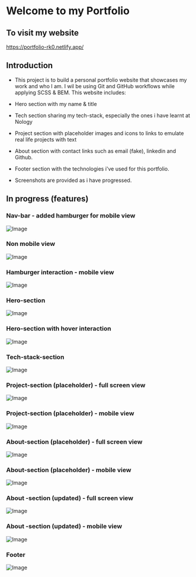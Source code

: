 # Welcome to my Portfolio

## To visit my website

https://portfolio-rk0.netlify.app/

## Introduction

- This project is to build a personal portfolio website that showcases my work and who I am. I wil be using Git and GitHub workflows while applying SCSS & BEM. This website includes:

- Hero section with my name & title
- Tech section sharing my tech-stack, especially the ones i have learnt at Nology
- Project section with placeholder images and icons to links to emulate real life projects with text
- About section with contact links such as email (fake), linkedin and Github.
- Footer section with the technologies i've used for this portfolio.

- Screenshots are provided as i have progressed.

## In progress (features)

### Nav-bar - added hamburger for mobile view

![Image](https://github.com/user-attachments/assets/5ec77fe3-ae3f-4992-8833-bfc2f8853c63)

### Non mobile view

![Image](https://github.com/user-attachments/assets/97e86cdb-7cfb-4460-a1cd-c19a4620da0d)

### Hamburger interaction - mobile view

![Image](https://github.com/user-attachments/assets/3ddf48b3-6415-45b7-b4ed-b023c1b051d5)

### Hero-section

![Image](https://github.com/user-attachments/assets/6e73e332-9bfd-4e68-8c9e-711b8637bd1c)

### Hero-section with hover interaction

![Image](https://github.com/user-attachments/assets/56140213-ebb5-4930-bbe0-74c7420756f8)

### Tech-stack-section

![Image](https://github.com/user-attachments/assets/cf2397ea-ed3e-4970-82f5-fa3a0f0b7bd9)

### Project-section (placeholder) - full screen view

![Image](https://github.com/user-attachments/assets/0bb3c6ba-65a9-478a-9a02-495cff005427)

### Project-section (placeholder) - mobile view

![Image](https://github.com/user-attachments/assets/4399afc9-ac27-453c-825a-d4c835051664)

### About-section (placeholder) - full screen view

![Image](https://github.com/user-attachments/assets/21fefaf2-722c-4b0e-8651-39c9ce21c7c7)

### About-section (placeholder) - mobile view

![Image](https://github.com/user-attachments/assets/4a56c445-3312-4a1c-9606-68f2060457dd)

### About -section (updated) - full screen view

![Image](https://github.com/user-attachments/assets/1ae18b1b-d6d5-4a36-baf2-c1be76bb5072)

### About -section (updated) - mobile view

![Image](https://github.com/user-attachments/assets/ff78d44b-6932-402d-9dcd-147f8e820e9c)

### Footer

![Image](https://github.com/user-attachments/assets/5a9e4f24-f90e-493a-8bc4-1ce295fc56c7)
